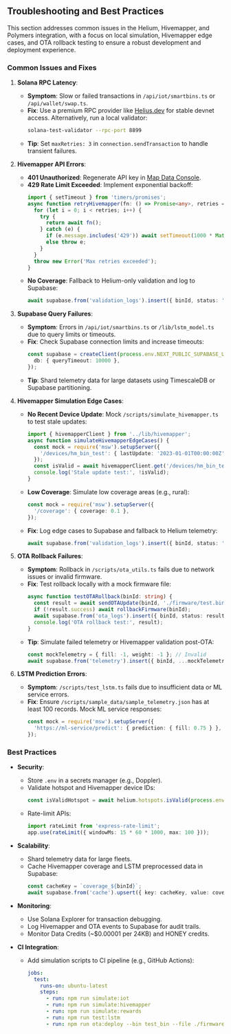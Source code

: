 ## Troubleshooting and Best Practices

This section addresses common issues in the Helium, Hivemapper, and Polymers integration, with a focus on local simulation, Hivemapper edge cases, and OTA rollback testing to ensure a robust development and deployment experience.

### Common Issues and Fixes

1. **Solana RPC Latency**:
   - **Symptom**: Slow or failed transactions in `/api/iot/smartbins.ts` or `/api/wallet/swap.ts`.
   - **Fix**: Use a premium RPC provider like [Helius.dev](https://helius.dev) for stable devnet access. Alternatively, run a local validator:
     ```bash
     solana-test-validator --rpc-port 8899
     ```
   - **Tip**: Set `maxRetries: 3` in `connection.sendTransaction` to handle transient failures.

2. **Hivemapper API Errors**:
   - **401 Unauthorized**: Regenerate API key in [Map Data Console](https://hivemapper.com/map-data-console).
   - **429 Rate Limit Exceeded**: Implement exponential backoff:
     ```typescript
     import { setTimeout } from 'timers/promises';
     async function retryHivemapper(fn: () => Promise<any>, retries = 3) {
       for (let i = 0; i < retries; i++) {
         try {
           return await fn();
         } catch (e) {
           if (e.message.includes('429')) await setTimeout(1000 * Math.pow(2, i));
           else throw e;
         }
       }
       throw new Error('Max retries exceeded');
     }
     ```
   - **No Coverage**: Fallback to Helium-only validation and log to Supabase:
     ```typescript
     await supabase.from('validation_logs').insert({ binId, status: 'no_coverage' });
     ```

3. **Supabase Query Failures**:
   - **Symptom**: Errors in `/api/iot/smartbins.ts` or `/lib/lstm_model.ts` due to query limits or timeouts.
   - **Fix**: Check Supabase connection limits and increase timeouts:
     ```typescript
     const supabase = createClient(process.env.NEXT_PUBLIC_SUPABASE_URL, process.env.NEXT_PUBLIC_SUPABASE_ANON_KEY, {
       db: { queryTimeout: 10000 },
     });
     ```
   - **Tip**: Shard telemetry data for large datasets using TimescaleDB or Supabase partitioning.

4. **Hivemapper Simulation Edge Cases**:
   - **No Recent Device Update**: Mock `/scripts/simulate_hivemapper.ts` to test stale updates:
     ```typescript
     import { hivemapperClient } from '../lib/hivemapper';
     async function simulateHivemapperEdgeCases() {
       const mock = require('msw').setupServer({
         '/devices/hm_bin_test': { lastUpdate: '2023-01-01T00:00:00Z' }, // Stale
       });
       const isValid = await hivemapperClient.get('/devices/hm_bin_test').catch(() => false);
       console.log('Stale update test:', !isValid);
     }
     ```
   - **Low Coverage**: Simulate low coverage areas (e.g., rural):
     ```typescript
     const mock = require('msw').setupServer({
       '/coverage': { coverage: 0.1 },
     });
     ```
   - **Fix**: Log edge cases to Supabase and fallback to Helium telemetry:
     ```typescript
     await supabase.from('validation_logs').insert({ binId, status: 'low_coverage_simulation' });
     ```

5. **OTA Rollback Failures**:
   - **Symptom**: Rollback in `/scripts/ota_utils.ts` fails due to network issues or invalid firmware.
   - **Fix**: Test rollback locally with a mock firmware file:
     ```typescript
     async function testOTARollback(binId: string) {
       const result = await sendOTAUpdate(binId, './firmware/test.bin');
       if (!result.success) await rollbackFirmware(binId);
       await supabase.from('ota_logs').insert({ binId, status: result.success ? 'success' : 'rollback' });
       console.log('OTA rollback test:', result);
     }
     ```
   - **Tip**: Simulate failed telemetry or Hivemapper validation post-OTA:
     ```typescript
     const mockTelemetry = { fill: -1, weight: -1 }; // Invalid
     await supabase.from('telemetry').insert({ binId, ...mockTelemetry });
     ```

6. **LSTM Prediction Errors**:
   - **Symptom**: `/scripts/test_lstm.ts` fails due to insufficient data or ML service errors.
   - **Fix**: Ensure `/scripts/sample_data/sample_telemetry.json` has at least 100 records. Mock ML service responses:
     ```typescript
     const mock = require('msw').setupServer({
       'https://ml-service/predict': { prediction: { fill: 0.75 } },
     });
     ```

### Best Practices

- **Security**:
  - Store `.env` in a secrets manager (e.g., Doppler).
  - Validate hotspot and Hivemapper device IDs:
    ```typescript
    const isValidHotspot = await helium.hotspots.isValid(process.env.HELIUM_HOTSPOT_ADDRESS);
    ```
  - Rate-limit APIs:
    ```typescript
    import rateLimit from 'express-rate-limit';
    app.use(rateLimit({ windowMs: 15 * 60 * 1000, max: 100 }));
    ```

- **Scalability**:
  - Shard telemetry data for large fleets.
  - Cache Hivemapper coverage and LSTM preprocessed data in Supabase:
    ```typescript
    const cacheKey = `coverage_${binId}`;
    await supabase.from('cache').upsert({ key: cacheKey, value: coverage });
    ```

- **Monitoring**:
  - Use Solana Explorer for transaction debugging.
  - Log Hivemapper and OTA events to Supabase for audit trails.
  - Monitor Data Credits (~$0.00001 per 24KB) and HONEY credits.

- **CI Integration**:
  - Add simulation scripts to CI pipeline (e.g., GitHub Actions):
    ```yaml
    jobs:
      test:
        runs-on: ubuntu-latest
        steps:
          - run: npm run simulate:iot
          - run: npm run simulate:hivemapper
          - run: npm run simulate:rewards
          - run: npm run test:lstm
          - run: npm run ota:deploy --bin test_bin --file ./firmware/test.bin
    ```
